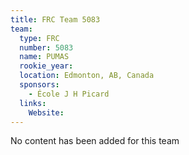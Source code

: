 ```yaml
---
title: FRC Team 5083
team:
  type: FRC
  number: 5083
  name: PUMAS
  rookie_year: 
  location: Edmonton, AB, Canada
  sponsors:
    - École J H Picard
  links:
    Website: 
---
```

No content has been added for this team